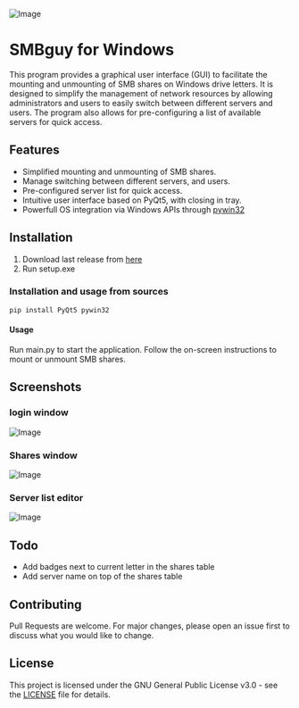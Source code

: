 ![Image](https://i.imgur.com/KvVY2G6.png)
# SMBguy for Windows

This program provides a graphical user interface (GUI) to facilitate the mounting and unmounting of SMB shares on Windows drive letters. It is designed to simplify the management of network resources by allowing administrators and users to easily switch between different servers and users. The program also allows for pre-configuring a list of available servers for quick access.

## Features
- Simplified mounting and unmounting of SMB shares.
- Manage switching between different servers, and users.
- Pre-configured server list for quick access.
- Intuitive user interface based on PyQt5, with closing in tray.
- Powerfull OS integration via Windows APIs through [pywin32](https://pypi.org/project/pywin32/)

        
## Installation

1. Download last release from [here](https://github.com/Redcat468/SMBguy/releases)
2. Run setup.exe

### Installation and usage from sources

```
pip install PyQt5 pywin32
```

#### Usage
Run main.py to start the application.
Follow the on-screen instructions to mount or unmount SMB shares.

## Screenshots

### login window 

![Image](https://i.imgur.com/ZDZq8ap.png)

### Shares window 

![Image](https://imgur.com/p7j5JSA.png)

### Server list editor

![Image](https://imgur.com/pxqPoII.png)


## Todo
* Add badges next to current letter in the shares table
* Add server name on top of the shares table        

## Contributing
Pull Requests are welcome. For major changes, please open an issue first to discuss what you would like to change.

## License

This project is licensed under the GNU General Public License v3.0 - see the [LICENSE](LICENSE) file for details.


        
